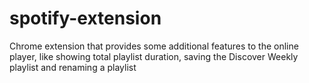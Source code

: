 # spotify-extension
Chrome extension that provides some additional features to the online player, like showing total playlist duration, saving the Discover Weekly playlist and renaming a playlist
